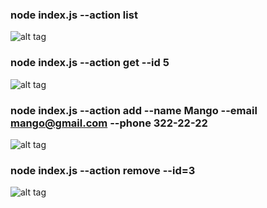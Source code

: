 ### node index.js --action list

![alt tag](https://monosnap.com/file/fm81V9foYULgbDPQDloyKcg6sOVi5v "Результат виконання action list")​

### node index.js --action get --id 5

![alt tag](https://monosnap.com/file/oZ625yPioPT4dd28SsuFvOf2QPMGEM "Результат виконання action get")​

### node index.js --action add --name Mango --email mango@gmail.com --phone 322-22-22

![alt tag](https://monosnap.com/file/343BLE5Ed5m9VBUnhaj3xqDbOF1zf6 "Результат виконання action add")​

### node index.js --action remove --id=3

![alt tag](https://monosnap.com/file/nFwjgsqY5PLY6nxHBhSZnniXXDjLWt "Результат виконання action remove")​

